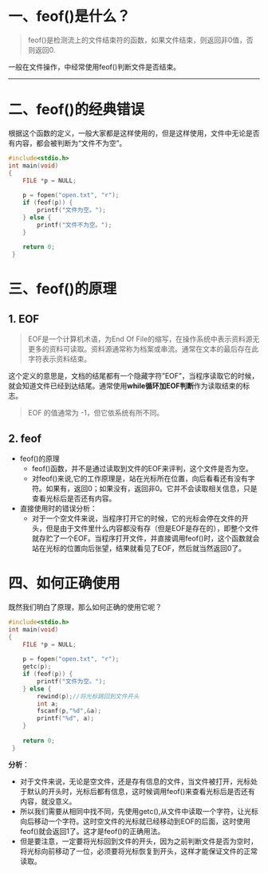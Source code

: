 # 一、feof()是什么？

> feof()是检测流上的文件结束符的函数，如果文件结束，则返回非0值，否则返回0.

一般在文件操作，中经常使用feof()判断文件是否结束。

---

# 二、feof()的经典错误

根据这个函数的定义，一般大家都是这样使用的，但是这样使用，文件中无论是否有内容，都会被判断为“文件不为空”。

```c
#include<stdio.h>
int main(void)
{
    FILE *p = NULL;
    
    p = fopen("open.txt", "r");
    if (feof(p)) {
    	printf("文件为空。");
    } else {
    	printf("文件不为空。");
    }
    
    return 0;
 }
```

# 三、feof()的原理

## 1. EOF

> EOF是一个计算机术语，为End Of File的缩写，在操作系统中表示资料源无更多的资料可读取。资料源通常称为档案或串流。通常在文本的最后存在此字符表示资料结束。

这个定义的意思是，文档的结尾都有一个隐藏字符”EOF”，当程序读取它的时候，就会知道文件已经到达结尾。通常使用**while循环加EOF判断**作为读取结束的标志。

> EOF 的值通常为 -1，但它依系统有所不同。

## 2. feof

- feof()的原理
  - feof()函数，并不是通过读取到文件的EOF来评判，这个文件是否为空。
  - 对feof()来说,它的工作原理是，站在光标所在位置，向后看看还有没有字符。如果有，返回0；如果没有，返回非0。它并不会读取相关信息，只是查看光标后是否还有内容。
- 直接使用时的错误分析：
  - 对于一个空文件来说，当程序打开它的时候，它的光标会停在文件的开头，但是由于文件里什么内容都没有存（但是EOF是存在的），即整个文件就存贮了一个EOF。当程序打开文件，并直接调用feof()时，这个函数就会站在光标的位置向后张望，结果就看见了EOF，然后就当然返回0了。

# 四、如何正确使用

既然我们明白了原理，那么如何正确的使用它呢？

```c
#include<stdio.h>
int main(void)
{
    FILE *p = NULL;
    
    p = fopen("open.txt", "r");
    getc(p);
    if (feof(p)) {
        printf("文件为空。");
    } else {
        rewind(p);//将光标跳回到文件开头
        int a;
        fscanf(p,"%d",&a);
        printf("%d", a);
    }
    
    return 0;
 }
```

**分析**：

- 对于文件来说，无论是空文件，还是存有信息的文件，当文件被打开，光标处于默认的开头时，光标后都有信息，这时候调用feof()来查看光标后是否还有内容，就没意义。
- 所以我们需要从相同中找不同，先使用getc(),从文件中读取一个字符，让光标向后移动一个字符。这时空文件的光标就已经移动到EOF的后面，这时使用feof()就会返回1了。这才是feof()的正确用法。
- 但是要注意，一定要将光标回到文件的开头，因为之前判断文件是否为空时，将光标向前移动了一位，必须要将光标恢复到开头，这样才能保证文件的正常读取。





